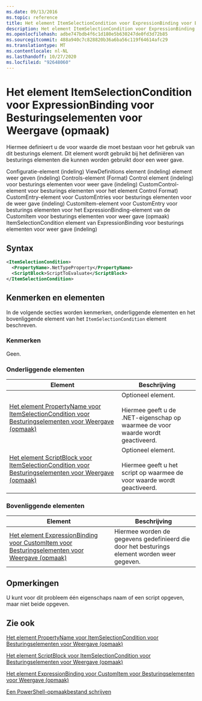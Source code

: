 ```yaml
---
ms.date: 09/13/2016
ms.topic: reference
title: Het element ItemSelectionCondition voor ExpressionBinding voor Besturingselementen voor Weergave (opmaak)
description: Het element ItemSelectionCondition voor ExpressionBinding voor Besturingselementen voor Weergave (opmaak)
ms.openlocfilehash: adbe747bdb4f6c1d180e5b630247de0fd3d72b85
ms.sourcegitcommit: 488a940c7c828820b36a6ba56c119f64614afc29
ms.translationtype: MT
ms.contentlocale: nl-NL
ms.lasthandoff: 10/27/2020
ms.locfileid: "92648060"
---
```

# <a name="itemselectioncondition-element-for-expressionbinding-for-controls-for-view-format"></a>Het element ItemSelectionCondition voor ExpressionBinding voor Besturingselementen voor Weergave (opmaak)

Hiermee definieert u de voor waarde die moet bestaan voor het gebruik van dit besturings element. Dit element wordt gebruikt bij het definiëren van besturings elementen die kunnen worden gebruikt door een weer gave.

Configuratie-element (indeling) ViewDefinitions element (indeling) element weer geven (indeling) Controls-element (Format) Control element (indeling) voor besturings elementen voor weer gave (indeling) CustomControl-element voor besturings elementen voor het element Control Format) CustomEntry-element voor CustomEntries voor besturings elementen voor de weer gave (indeling) CustomItem-element voor CustomEntry voor besturings elementen voor het ExpressionBinding-element van de CustomItem voor besturings elementen voor weer gave (opmaak) ItemSelectionCondition element van ExpressionBinding voor besturings elementen voor weer gave (indeling)

## <a name="syntax"></a>Syntax

```xml
<ItemSelectionCondition>
  <PropertyName>.NetTypeProperty</PropertyName>
  <ScriptBlock>ScriptToEvaluate</ScriptBlock>
</ItemSelectionCondition>
```

## <a name="attributes-and-elements"></a>Kenmerken en elementen

In de volgende secties worden kenmerken, onderliggende elementen en het bovenliggende element van het `ItemSelectionCondition` element beschreven.

### <a name="attributes"></a>Kenmerken

Geen.

### <a name="child-elements"></a>Onderliggende elementen

|Element|Beschrijving|
|-------------|-----------------|
|[Het element PropertyName voor ItemSelectionCondition voor Besturingselementen voor Weergave (opmaak)](./propertyname-element-for-itemselectioncondition-for-controls-for-view-format.md)|Optioneel element.<br /><br /> Hiermee geeft u de .NET-eigenschap op waarmee de voor waarde wordt geactiveerd.|
|[Het element ScriptBlock voor ItemSelectionCondition voor Besturingselementen voor Weergave (opmaak)](./scriptblock-element-for-itemselectioncondition-for-controls-for-view-format.md)|Optioneel element.<br /><br /> Hiermee geeft u het script op waarmee de voor waarde wordt geactiveerd.|

### <a name="parent-elements"></a>Bovenliggende elementen

|Element|Beschrijving|
|-------------|-----------------|
|[Het element ExpressionBinding voor CustomItem voor Besturingselementen voor Weergave (opmaak)](./expressionbinding-element-for-customitem-for-controls-for-view-format.md)|Hiermee worden de gegevens gedefinieerd die door het besturings element worden weer gegeven.|

## <a name="remarks"></a>Opmerkingen

U kunt voor dit probleem één eigenschaps naam of een script opgeven, maar niet beide opgeven.

## <a name="see-also"></a>Zie ook

[Het element PropertyName voor ItemSelectionCondition voor Besturingselementen voor Weergave (opmaak)](./propertyname-element-for-itemselectioncondition-for-controls-for-view-format.md)

[Het element ScriptBlock voor ItemSelectionCondition voor Besturingselementen voor Weergave (opmaak)](./scriptblock-element-for-itemselectioncondition-for-controls-for-view-format.md)

[Het element ExpressionBinding voor CustomItem voor Besturingselementen voor Weergave (opmaak)](./expressionbinding-element-for-customitem-for-controls-for-view-format.md)

[Een PowerShell-opmaakbestand schrijven](./writing-a-powershell-formatting-file.md)
